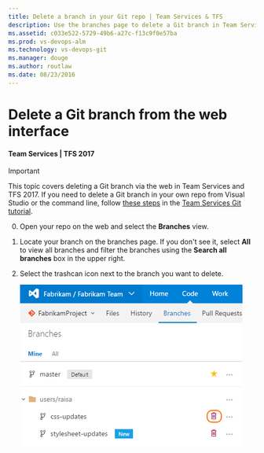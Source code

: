 ```yaml
---
title: Delete a branch in your Git repo | Team Services & TFS
description: Use the branches page to delete a Git branch in Team Services or Team Foundation Server
ms.assetid: c033e522-5729-49b6-a27c-f13c9f0e57ba
ms.prod: vs-devops-alm
ms.technology: vs-devops-git
ms.manager: douge
ms.author: routlaw
ms.date: 08/23/2016
---
```


# Delete a Git branch from the web interface

#### Team Services | TFS 2017

>[!IMPORTANT]
> This topic covers deleting a Git branch via the web in Team Services and TFS 2017. If you need to delete a Git branch in your own repo from Visual Studio or the command line,
> follow [these steps](tutorial/branches.md#delete-a-branch) in the [Team Services Git tutorial](tutorial/gitworkflow.md).

0. Open your repo on the web and select the  **Branches** view.

0. Locate your branch on the branches page. If you don't see it, select **All** to view all branches and filter the branches using the **Search all branches** box in the upper right.

0. Select the trashcan icon next to the branch you want to delete. 

    ![Delete your branch in the Team Services/TFS web interface](_img/branches/delete_branch.png)